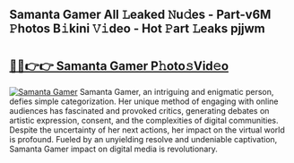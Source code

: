 ## Samanta Gamer All 𝙻eaked 𝙽u𝚍es - Part-v6M 𝙿hotos B𝚒kini 𝚅𝚒deo - Hot 𝙿art 𝙻eaks pjjwm

# <h2><a href="http://ld3wf7q.urlbe.top/?page=Samanta+Gamer">🔗🔗👉👉 Samanta Gamer P𝚑oto𝚜Vid𝚎o</a></h2>

[![Samanta Gamer](https://i.imgur.com/eBuTRDB.gif)](http://ld3wf7q.urlbe.top/?page=Samanta+Gamer)
Samanta Gamer, an intriguing and enigmatic person, defies simple categorization. Her unique method of engaging with online audiences has fascinated and provoked critics, generating debates on artistic expression, consent, and the complexities of digital communities. Despite the uncertainty of her next actions, her impact on the virtual world is profound. Fueled by an unyielding resolve and undeniable captivation, Samanta Gamer impact on digital media is revolutionary.
